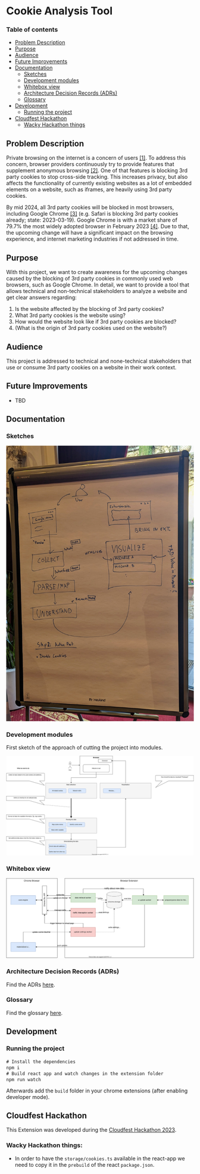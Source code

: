 # Cookie Analysis Tool

### Table of contents

<!--ts-->
- [Problem Description](#problem-description)
- [Purpose](#purpose)
- [Audience](#audience)
- [Future Improvements](#future-improvements)
- [Documentation](#documentation)
  - [Sketches](#sketches)
  - [Development modules](#development-modules)
  - [Whitebox view](#whitebox-view)
  - [Architecture Decision Records (ADRs)](#architecture-decision-records-adrs)
  - [Glossary](#glossary)
- [Development](#development)
  - [Running the project](#running-the-project)
- [Cloudfest Hackathon](#cloudfest-hackathon)
  - [Wacky Hackathon things](#wacky-hackathon-things)
<!--te-->

## Problem Description
Private browsing on the internet is a concern of users [[1]]( https://www.statista.com/statistics/617422/online-privacy-measures-worldwide/ ). To address this concern, browser providers continuously try to provide features that supplement anonymous browsing [[2]]( https://educatedguesswork.org/posts/private-browsing/ ).
One of that features is blocking 3rd party cookies to stop cross-side tracking.
This increases privacy, but also affects the functionality of currently existing websites as a lot of embedded elements on a website, such as iframes, are heavily using 3rd party cookies.

By mid 2024, all 3rd party cookies will be blocked in most browsers, including Google Chrome [[3]]( https://privacysandbox.com/open-web/#the-privacy-sandbox-timeline ) (e.g. Safari is blocking 3rd party cookies already; state: 2023-03-19). 
Google Chrome is with a market share of 79.7% the most widely adopted browser in February 2023 [[4]]( https://www.w3schools.com/browsers/ ). Due to that, the upcoming change will have a significant impact on the browsing experience, and internet marketing industries if not addressed in time.

## Purpose
With this project, we want to create awareness for the upcoming changes caused by the blocking of 3rd party cookies in commonly used web browsers, such as Google Chrome.
In detail, we want to provide a tool that allows technical and non-technical stakeholders to analyze a website and get clear answers regarding:
1. Is the website affected by the blocking of 3rd party cookies?
2. What 3rd party cookies is the website using?
3. How would the website look like if 3rd party cookies are blocked?
4. (What is the origin of 3rd party cookies used on the website?)

## Audience
This project is addressed to technical and none-technical stakeholders that use or consume 3rd party cookies on a website in their work context.

## Future Improvements

- TBD

## Documentation

### Sketches

![Sketch](docs/images/workflow_drawing.jpg)

### Development modules

First sketch of the approach of cutting the project into modules.

![Modules](docs/architecture/charts/modules.svg)

### Whitebox view

![Whitebox](docs/architecture/charts/whitebox_view.svg)

### Architecture Decision Records (ADRs)

Find the ADRs [here](docs/architecture/ADRs.md).

### Glossary

Find the glossary [here](/docs/GLOSSARY.md).

## Development

### Running the project

```shell
# Install the dependencies 
npm i
# Build react app and watch changes in the extension folder
npm run watch
```

Afterwards add the `build` folder in your chrome extensions (after enabling developer mode).

## Cloudfest Hackathon

This Extension was developed during the [Cloudfest Hackathon 2023](https://www.cloudfest.com/hackathon).

### Wacky Hackathon things:
- In order to have the `storage/cookies.ts` available in the react-app we need to copy it in the `prebuild` of the react `package.json`.




